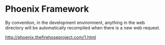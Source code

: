 # Phoenix Framework

By convention, in the development environment, anything in the web directory will be automatically recompiled when there is a new web request.

http://phoenix.thefirehoseproject.com/1.html
